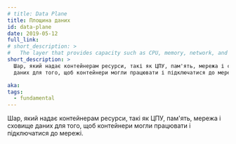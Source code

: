 ```yaml
---
# title: Data Plane
title: Площина даних
id: data-plane
date: 2019-05-12
full_link:
# short_description: >
#   The layer that provides capacity such as CPU, memory, network, and storage so that the containers can run and connect to a network.
short_description: >
  Шар, який надає контейнерам ресурси, такі як ЦПУ, пам'ять, мережа і сховище
  даних для того, щоб контейнери могли працювати і підключатися до мережі.

aka:
tags:
  - fundamental
---
```


<!-- The layer that provides capacity such as CPU, memory, network, and storage so that the containers can run and connect to a network. -->

Шар, який надає контейнерам ресурси, такі як ЦПУ, пам'ять, мережа і сховище
даних для того, щоб контейнери могли працювати і підключатися до мережі.
